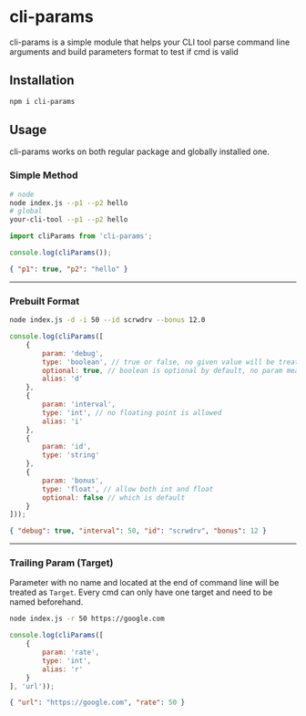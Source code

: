 # cli-params
 cli-params is a simple module that helps your CLI tool parse command line arguments and build parameters format to test if cmd is valid


## Installation

```sh
npm i cli-params
```

## Usage
cli-params works on both regular package and globally installed one.

### Simple Method
```sh
# node
node index.js --p1 --p2 hello
# global
your-cli-tool --p1 --p2 hello
```
```js
import cliParams from 'cli-params';

console.log(cliParams());
```
```json
{ "p1": true, "p2": "hello" }
```
---
### Prebuilt Format
```sh
node index.js -d -i 50 --id scrwdrv --bonus 12.0
```
```js
console.log(cliParams([
    {
        param: 'debug',
        type: 'boolean', // true or false, no given value will be treated as `true`
        optional: true, // boolean is optional by default, no param means `false`
        alias: 'd'
    },
    {
        param: 'interval',
        type: 'int', // no floating point is allowed
        alias: 'i'
    },
    {
        param: 'id',
        type: 'string'
    },
    {
        param: 'bonus',
        type: 'float', // allow both int and float
        optional: false // which is default
    }
]));
```
```json
{ "debug": true, "interval": 50, "id": "scrwdrv", "bonus": 12 }
```
---
### Trailing Param (Target)
Parameter with no name and located at the end of command line will be treated as `Target`. Every cmd can only have one target and need to be named beforehand.

```sh
node index.js -r 50 https://google.com
```
```js
console.log(cliParams([
    {
        param: 'rate',
        type: 'int',
        alias: 'r'
    }
], 'url'));
```
```json
{ "url": "https://google.com", "rate": 50 }
```